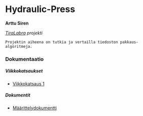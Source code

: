 # Hydraulic-Press
**Arttu Siren**

*[TiraLabra](https://github.com/TiraLabra/2019_4) projekti*

```
Projektin aiheena on tutkia ja vertailla tiedoston pakkaus-algoritmeja.
```

### Dokumentaatio
##### Viikkokatsaukset
- [Viikkokatsaus 1](./dokumentaatio/viikkoraportti1.md)

##### Dokumentit
- [Määrittelydokumentti](./dokumentaatio/maarittelydokumentti.md)
